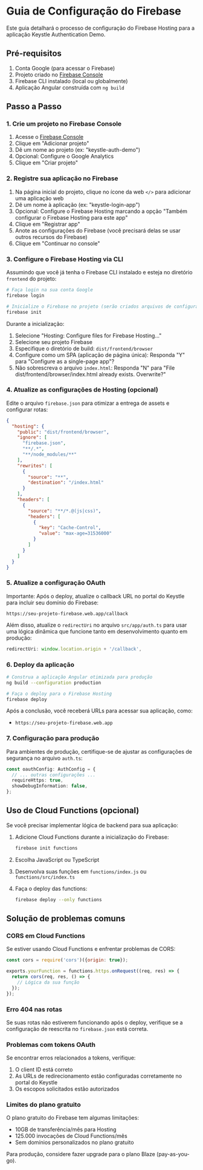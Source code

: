 # Guia de Configuração do Firebase

Este guia detalhará o processo de configuração do Firebase Hosting para a aplicação Keystle Authentication Demo.

## Pré-requisitos

1. Conta Google (para acessar o Firebase)
2. Projeto criado no [Firebase Console](https://console.firebase.google.com/)
3. Firebase CLI instalado (local ou globalmente)
4. Aplicação Angular construída com `ng build`

## Passo a Passo

### 1. Crie um projeto no Firebase Console

1. Acesse o [Firebase Console](https://console.firebase.google.com/)
2. Clique em "Adicionar projeto"
3. Dê um nome ao projeto (ex: "keystle-auth-demo")
4. Opcional: Configure o Google Analytics
5. Clique em "Criar projeto"

### 2. Registre sua aplicação no Firebase

1. Na página inicial do projeto, clique no ícone da web `</>` para adicionar uma aplicação web
2. Dê um nome à aplicação (ex: "keystle-login-app")
3. Opcional: Configure o Firebase Hosting marcando a opção "Também configurar o Firebase Hosting para este app"
4. Clique em "Registrar app"
5. Anote as configurações do Firebase (você precisará delas se usar outros recursos do Firebase)
6. Clique em "Continuar no console"

### 3. Configure o Firebase Hosting via CLI

Assumindo que você já tenha o Firebase CLI instalado e esteja no diretório `frontend` do projeto:

```bash
# Faça login na sua conta Google
firebase login

# Inicialize o Firebase no projeto (serão criados arquivos de configuração)
firebase init
```

Durante a inicialização:
1. Selecione "Hosting: Configure files for Firebase Hosting..."
2. Selecione seu projeto Firebase
3. Especifique o diretório de build: `dist/frontend/browser`
4. Configure como um SPA (aplicação de página única): Responda "Y" para "Configure as a single-page app"?
5. Não sobrescreva o arquivo `index.html`: Responda "N" para "File dist/frontend/browser/index.html already exists. Overwrite?"

### 4. Atualize as configurações de Hosting (opcional)

Edite o arquivo `firebase.json` para otimizar a entrega de assets e configurar rotas:

```json
{
  "hosting": {
    "public": "dist/frontend/browser",
    "ignore": [
      "firebase.json",
      "**/.*",
      "**/node_modules/**"
    ],
    "rewrites": [
      {
        "source": "**",
        "destination": "/index.html"
      }
    ],
    "headers": [
      {
        "source": "**/*.@(js|css)",
        "headers": [
          {
            "key": "Cache-Control",
            "value": "max-age=31536000"
          }
        ]
      }
    ]
  }
}
```

### 5. Atualize a configuração OAuth

Importante: Após o deploy, atualize o callback URL no portal do Keystle para incluir seu domínio do Firebase:

```
https://seu-projeto-firebase.web.app/callback
```

Além disso, atualize o `redirectUri` no arquivo `src/app/auth.ts` para usar uma lógica dinâmica que funcione tanto em desenvolvimento quanto em produção:

```typescript
redirectUri: window.location.origin + '/callback',
```

### 6. Deploy da aplicação

```bash
# Construa a aplicação Angular otimizada para produção
ng build --configuration production

# Faça o deploy para o Firebase Hosting
firebase deploy
```

Após a conclusão, você receberá URLs para acessar sua aplicação, como:
- `https://seu-projeto-firebase.web.app`

### 7. Configuração para produção

Para ambientes de produção, certifique-se de ajustar as configurações de segurança no arquivo `auth.ts`:

```typescript
const oauthConfig: AuthConfig = {
  // ... outras configurações ...
  requireHttps: true,
  showDebugInformation: false,
};
```

## Uso de Cloud Functions (opcional)

Se você precisar implementar lógica de backend para sua aplicação:

1. Adicione Cloud Functions durante a inicialização do Firebase:
   ```bash
   firebase init functions
   ```

2. Escolha JavaScript ou TypeScript
3. Desenvolva suas funções em `functions/index.js` ou `functions/src/index.ts`
4. Faça o deploy das functions:
   ```bash
   firebase deploy --only functions
   ```

## Solução de problemas comuns

### CORS em Cloud Functions

Se estiver usando Cloud Functions e enfrentar problemas de CORS:

```javascript
const cors = require('cors')({origin: true});

exports.yourFunction = functions.https.onRequest((req, res) => {
  return cors(req, res, () => {
    // Lógica da sua função
  });
});
```

### Erro 404 nas rotas

Se suas rotas não estiverem funcionando após o deploy, verifique se a configuração de reescrita no `firebase.json` está correta.

### Problemas com tokens OAuth

Se encontrar erros relacionados a tokens, verifique:
1. O client ID está correto
2. As URLs de redirecionamento estão configuradas corretamente no portal do Keystle
3. Os escopos solicitados estão autorizados

### Limites do plano gratuito

O plano gratuito do Firebase tem algumas limitações:
- 10GB de transferência/mês para Hosting
- 125.000 invocações de Cloud Functions/mês
- Sem domínios personalizados no plano gratuito

Para produção, considere fazer upgrade para o plano Blaze (pay-as-you-go).
